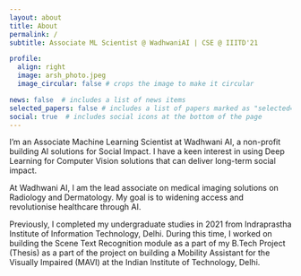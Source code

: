 ```yaml
---
layout: about
title: About
permalink: /
subtitle: Associate ML Scientist @ WadhwaniAI | CSE @ IIITD'21

profile:
  align: right
  image: arsh_photo.jpeg
  image_circular: false # crops the image to make it circular

news: false  # includes a list of news items
selected_papers: false # includes a list of papers marked as "selected={true}"
social: true  # includes social icons at the bottom of the page
---
```


I’m an Associate Machine Learning Scientist at Wadhwani AI, a non-profit building AI solutions for Social Impact. I have a keen interest in using Deep Learning for Computer Vision solutions that can deliver long-term social impact.

At Wadhwani AI, I am the lead associate on medical imaging solutions on Radiology and Dermatology. My goal is to widening access and revolutionise healthcare through AI.

Previously, I completed my undergraduate studies in 2021 from Indraprastha Institute of Information Technology, Delhi. During this time, I worked on building the Scene Text Recognition module as a part of my B.Tech Project (Thesis) as a part of the project on building a Mobility Assistant for the Visually Impaired (MAVI) at the Indian Institute of Technology, Delhi.
